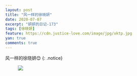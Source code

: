 ```yaml
---
layout: post
title: "风一样的徐晓妍"
date: 2020-07-07
excerpt: "妍妍的日记-173"
tags: [徐晓妍]
feature: https://cdn.justice-love.com/image/jpg/xktp.jpg
yan: true
comments: true
---
```

风一样的徐晓妍😊
{: .notice}
<figure>
    <img src="{{ site.staticUrl }}/yanyan/image/fengyiyangdexuxiaoyan3.jpeg" />
</figure>
